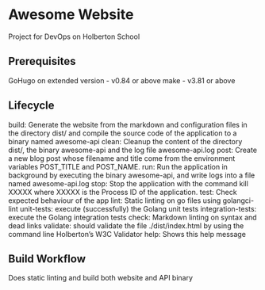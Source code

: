 # Awesome Website

Project for DevOps on Holberton School

## Prerequisites
GoHugo on extended version - v0.84 or above make - v3.81 or above

## Lifecycle
build:  Generate the website from the markdown and configuration files in the directory dist/ and compile the source code of the application to a binary named awesome-api
clean:  Cleanup the content of the directory dist/, the binary awesome-api and the log file awesome-api.log
post:  Create a new blog post whose filename and title come from the environment variables POST_TITLE and POST_NAME.
run:  Run the application in background by executing the binary awesome-api, and write logs into a file named awesome-api.log
stop:  Stop the application with the command kill XXXXX where XXXXX is the Process ID of the application. 
test:  Check expected behaviour of the app
lint:  Static linting on go files using golangci-lint
unit-tests:  execute (successfully) the Golang unit tests
integration-tests:  execute the Golang integration tests
check:  Markdown linting on syntax and dead links
validate:  should validate the file ./dist/index.html by using the command line Holberton’s W3C Validator
help:  Shows this help message
 
## Build Workflow
Does static linting and build both website and API binary